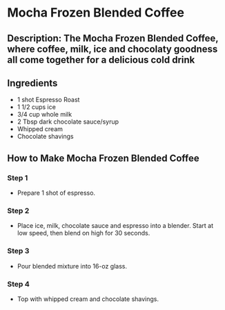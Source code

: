 # Mocha Frozen Blended Coffee​

## Description: The Mocha Frozen Blended Coffee, where coffee, milk, ice and chocolaty goodness all come together for a delicious cold drink

## Ingredients

-   1 shot Espresso Roast
-   1 1/2 cups ice
-   3/4 cup whole milk
-   2 Tbsp dark chocolate sauce/syrup
-   Whipped cream
-   Chocolate shavings

## How to Make Mocha Frozen Blended Coffee​

### Step 1

-   Prepare 1 shot of espresso.

### Step 2

-   Place ice, milk, chocolate sauce and espresso into a blender. Start at low speed, then blend on high for 30 seconds.

### Step 3

-   Pour blended mixture into 16-oz glass.

### Step 4

-   Top with whipped cream and chocolate shavings.
